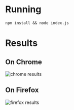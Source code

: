 # Running

```npm install && node index.js```

# Results

## On Chrome
![chrome results](output-on-chrome.png)

## On Firefox
![firefox results](output-on-firefox.png)
